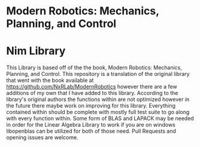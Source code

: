 # Modern Robotics: Mechanics, Planning, and Control
# Nim Library

This Library is based off of the the book, Modern Robotics: Mechanics, Planning, and Control.
This repository is a translation of the original library that went with the book available at 
https://github.com/NxRLab/ModernRobotics however there are a few additions of my own that I 
have added to this library. According to the library's original authors the functions within 
are not optimized however in the future there maybe work on improving for this library.
Everything contained within should be complete with mostly full test suite to go along with 
every function within. Some form of BLAS and LAPACK may be needed in order for the Linear
Algebra Library to work if you are on windows libopenblas can be utilized for both of those
need. Pull Requests and opening issues are welcome.

